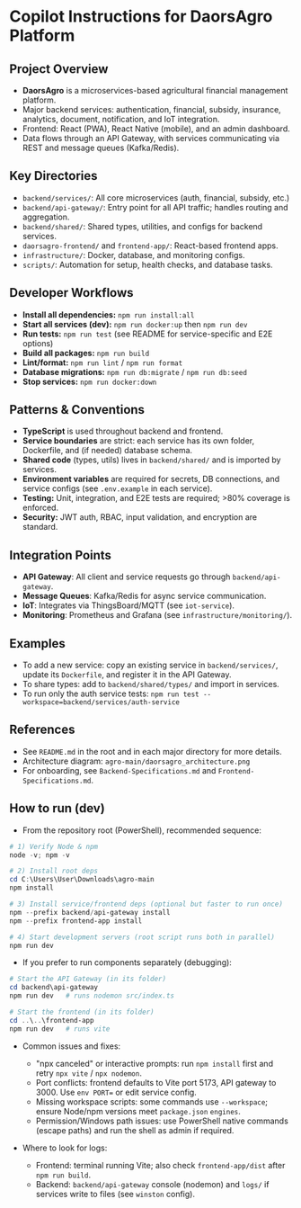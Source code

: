 # Copilot Instructions for DaorsAgro Platform

## Project Overview
- **DaorsAgro** is a microservices-based agricultural financial management platform.
- Major backend services: authentication, financial, subsidy, insurance, analytics, document, notification, and IoT integration.
- Frontend: React (PWA), React Native (mobile), and an admin dashboard.
- Data flows through an API Gateway, with services communicating via REST and message queues (Kafka/Redis).

## Key Directories
- `backend/services/`: All core microservices (auth, financial, subsidy, etc.)
- `backend/api-gateway/`: Entry point for all API traffic; handles routing and aggregation.
- `backend/shared/`: Shared types, utilities, and configs for backend services.
- `daorsagro-frontend/` and `frontend-app/`: React-based frontend apps.
- `infrastructure/`: Docker, database, and monitoring configs.
- `scripts/`: Automation for setup, health checks, and database tasks.

## Developer Workflows
- **Install all dependencies:** `npm run install:all`
- **Start all services (dev):** `npm run docker:up` then `npm run dev`
- **Run tests:** `npm run test` (see README for service-specific and E2E options)
- **Build all packages:** `npm run build`
- **Lint/format:** `npm run lint` / `npm run format`
- **Database migrations:** `npm run db:migrate` / `npm run db:seed`
- **Stop services:** `npm run docker:down`

## Patterns & Conventions
- **TypeScript** is used throughout backend and frontend.
- **Service boundaries** are strict: each service has its own folder, Dockerfile, and (if needed) database schema.
- **Shared code** (types, utils) lives in `backend/shared/` and is imported by services.
- **Environment variables** are required for secrets, DB connections, and service configs (see `.env.example` in each service).
- **Testing:** Unit, integration, and E2E tests are required; >80% coverage is enforced.
- **Security:** JWT auth, RBAC, input validation, and encryption are standard.

## Integration Points
- **API Gateway**: All client and service requests go through `backend/api-gateway`.
- **Message Queues**: Kafka/Redis for async service communication.
- **IoT**: Integrates via ThingsBoard/MQTT (see `iot-service`).
- **Monitoring**: Prometheus and Grafana (see `infrastructure/monitoring/`).

## Examples
- To add a new service: copy an existing service in `backend/services/`, update its `Dockerfile`, and register it in the API Gateway.
- To share types: add to `backend/shared/types/` and import in services.
- To run only the auth service tests: `npm run test --workspace=backend/services/auth-service`

## References
- See `README.md` in the root and in each major directory for more details.
- Architecture diagram: `agro-main/daorsagro_architecture.png`
- For onboarding, see `Backend-Specifications.md` and `Frontend-Specifications.md`.

## How to run (dev)

- From the repository root (PowerShell), recommended sequence:

```powershell
# 1) Verify Node & npm
node -v; npm -v

# 2) Install root deps
cd C:\Users\User\Downloads\agro-main
npm install

# 3) Install service/frontend deps (optional but faster to run once)
npm --prefix backend/api-gateway install
npm --prefix frontend-app install

# 4) Start development servers (root script runs both in parallel)
npm run dev
```

- If you prefer to run components separately (debugging):

```powershell
# Start the API Gateway (in its folder)
cd backend\api-gateway
npm run dev   # runs nodemon src/index.ts

# Start the frontend (in its folder)
cd ..\..\frontend-app
npm run dev   # runs vite
```

- Common issues and fixes:
	- "npx canceled" or interactive prompts: run `npm install` first and retry `npx vite` / `npx nodemon`.
	- Port conflicts: frontend defaults to Vite port 5173, API gateway to 3000. Use `env PORT=` or edit service config.
	- Missing workspace scripts: some commands use `--workspace`; ensure Node/npm versions meet `package.json` `engines`.
	- Permission/Windows path issues: use PowerShell native commands (escape paths) and run the shell as admin if required.

- Where to look for logs:
	- Frontend: terminal running Vite; also check `frontend-app/dist` after `npm run build`.
	- Backend: `backend/api-gateway` console (nodemon) and `logs/` if services write to files (see `winston` config).
